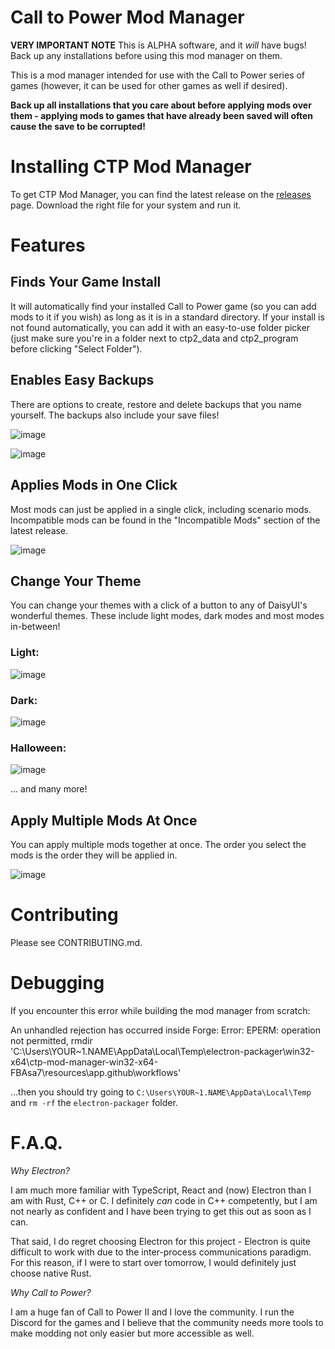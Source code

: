 # Call to Power Mod Manager

**VERY IMPORTANT NOTE**
This is ALPHA software, and it _will_ have bugs! Back up any installations before using this mod manager on them.

This is a mod manager intended for use with the Call to Power series of games (however, it can be used for other games as well if desired).

**Back up all installations that you care about before applying mods over them - applying mods to games that have already been saved will often cause the save to be corrupted!**

# Installing CTP Mod Manager

To get CTP Mod Manager, you can find the latest release on the [releases](https://github.com/justinfarrelldev/ctp-mod-manager/releases) page. Download the right file for your system and run it.

# Features

## Finds Your Game Install

It will automatically find your installed Call to Power game (so you can add mods to it if you wish) as long as it is in a standard directory. If your install is not found automatically, you can add it with an easy-to-use folder picker (just make sure you're in a folder next to ctp2_data and ctp2_program before clicking "Select Folder").

## Enables Easy Backups

There are options to create, restore and delete backups that you name yourself. The backups also include your save files!

![image](https://github.com/user-attachments/assets/d6e6d470-242a-4714-9534-89aed4fb841e)

![image](https://github.com/user-attachments/assets/c9010f88-c977-41c7-a92e-8f78d2c24bef)

## Applies Mods in One Click

Most mods can just be applied in a single click, including scenario mods. Incompatible mods can be found in the "Incompatible Mods" section of the latest release.

![image](https://github.com/user-attachments/assets/dfe0ecf7-fd5d-48a5-aa7a-739cfc19fc50)


## Change Your Theme

You can change your themes with a click of a button to any of DaisyUI's wonderful themes. These include light modes, dark modes and most modes in-between!

### Light:
![image](https://github.com/user-attachments/assets/438322aa-7ed9-4efd-bd12-6aaf365d9ebb)

### Dark:
![image](https://github.com/user-attachments/assets/64e5ad90-541a-46ef-beae-2830bd1a568d)

### Halloween: 
![image](https://github.com/user-attachments/assets/8befd4a6-c3ad-44a3-a752-4afcb2717006)

... and many more!

## Apply Multiple Mods At Once

You can apply multiple mods together at once. The order you select the mods is the order they will be applied in.

![image](https://github.com/user-attachments/assets/5b5b680d-8efd-4aea-8c66-2e4cd254dbb9)


# Contributing

Please see CONTRIBUTING.md.

# Debugging

If you encounter this error while building the mod manager from scratch:

An unhandled rejection has occurred inside Forge:
Error: EPERM: operation not permitted, rmdir 'C:\Users\YOUR~1.NAME\AppData\Local\Temp\electron-packager\win32-x64\ctp-mod-manager-win32-x64-FBAsa7\resources\app\.github\workflows'

...then you should try going to `C:\Users\YOUR~1.NAME\AppData\Local\Temp` and `rm -rf` the `electron-packager` folder.

# F.A.Q.

_Why Electron?_

I am much more familiar with TypeScript, React and (now) Electron than I am with Rust, C++ or C. I definitely _can_ code in C++ competently, but I am not nearly as confident and I have been trying to get this out as soon as I can.

That said, I do regret choosing Electron for this project - Electron is quite difficult to work with due to the inter-process communications paradigm. For this reason, if I were to start over tomorrow, I would definitely just choose native Rust.

_Why Call to Power?_

I am a huge fan of Call to Power II and I love the community. I run the Discord for the games and I believe that the community needs more tools to make modding not only easier but more accessible as well.

